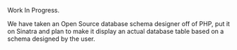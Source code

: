 Work In Progress.

We have taken an Open Source database schema designer off of PHP, put it on Sinatra and plan to make it display an actual database table based on a schema designed by the user.
